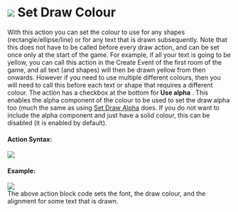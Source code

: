 #  ![](https://gms.magecorn.com/Manual/assets/Images/Scripting_Reference/Drag_And_Drop/Reference/Drawing/i_Drawing_Set_Draw_Colour.png) Set Draw Colour

With this action you can set the colour to use for any shapes
(rectangle/ellipse/line) or for any text that is drawn subsequently.
Note that this does not have to be called before every draw action, and
can be set once only at the start of the game. For example, if all your
text is going to be yellow, you can call this action in the Create Event
of the first room of the game, and all text (and shapes) will then be
drawn yellow from then onwards. However if you need to use multiple
different colours, then you will need to call this before each text or
shape that requires a different colour. The action has a checkbox at the
bottom for **Use alpha** . This enables the alpha component of the
colour to be used to set the draw alpha too (much the same as using [Set
Draw Alpha](Set_Draw_Alpha) does. If you do not want to include the
alpha component and just have a solid colour, this can be disabled (it
is enabled by default).

#### Action Syntax:

  
![](https://gms.magecorn.com/Manual/assets/Images/Scripting_Reference/Drag_And_Drop/Reference/Drawing/a_Drawing_Set_Draw_Colour.png)  

#### Example:

  
![](https://gms.magecorn.com/Manual/assets/Images/Scripting_Reference/Drag_And_Drop/Reference/Drawing/e_Drawing_Draw_Value.png)  
The above action block code sets the font, the draw colour, and the
alignment for some text that is drawn.
